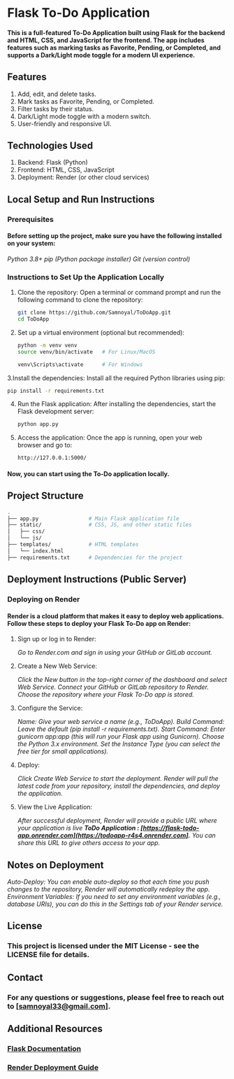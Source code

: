 # Flask To-Do Application
#### This is a full-featured To-Do Application built using Flask for the backend and HTML, CSS, and JavaScript for the frontend. The app includes features such as marking tasks as Favorite, Pending, or Completed, and supports a Dark/Light mode toggle for a modern UI experience.

## Features
   1. Add, edit, and delete tasks.
   2. Mark tasks as Favorite, Pending, or Completed.
   3. Filter tasks by their status.
   4. Dark/Light mode toggle with a modern switch.
   5. User-friendly and responsive UI.

## Technologies Used
   1. Backend: Flask (Python)
   2. Frontend: HTML, CSS, JavaScript
   3. Deployment: Render (or other cloud services)

## Local Setup and Run Instructions
### Prerequisites
#### Before setting up the project, make sure you have the following installed on your system:
   *Python 3.8+*
   *pip (Python package installer)*
   *Git (version control)*
   
### Instructions to Set Up the Application Locally

1. Clone the repository: Open a terminal or command prompt and run the following command to clone the repository:

   ```bash
   git clone https://github.com/Samnoyal/ToDoApp.git
   cd ToDoApp
   ```

2. Set up a virtual environment (optional but recommended):
   
   ```bash
   python -m venv venv
   source venv/bin/activate   # For Linux/MacOS
   ```
   ```bash
   venv\Scripts\activate      # For Windows
   ```

3.Install the dependencies: Install all the required Python libraries using pip:
      
   ```bash
   pip install -r requirements.txt
   ```

4. Run the Flask application: After installing the dependencies, start the Flask development server:

   ```bash
   python app.py
   ```
      
5. Access the application: Once the app is running, open your web browser and go to:

   ```bash
   http://127.0.0.1:5000/
   ```

#### Now, you can start using the To-Do application locally.

## Project Structure
   ```bash
   .
   ├── app.py                # Main Flask application file
   ├── static/               # CSS, JS, and other static files
   │   ├── css/
   │   └── js/
   ├── templates/            # HTML templates
   │   └── index.html
   ├── requirements.txt      # Dependencies for the project
   ```

## Deployment Instructions (Public Server)
### Deploying on Render
#### Render is a cloud platform that makes it easy to deploy web applications. Follow these steps to deploy your Flask To-Do app on Render:

1. Sign up or log in to Render:
   
   *Go to Render.com and sign in using your GitHub or GitLab account.*

2. Create a New Web Service:
   
   *Click the New button in the top-right corner of the dashboard and select Web Service.*
   *Connect your GitHub or GitLab repository to Render.*
   *Choose the repository where your Flask To-Do app is stored.*

3. Configure the Service:
   
   *Name: Give your web service a name (e.g., ToDoApp).*
   *Build Command: Leave the default (pip install -r requirements.txt).*
   *Start Command: Enter gunicorn app:app (this will run your Flask app using Gunicorn).*
   *Choose the Python 3.x environment.*
   *Set the Instance Type (you can select the free tier for small applications).*

4. Deploy:

   *Click Create Web Service to start the deployment.*
   *Render will pull the latest code from your repository, install the dependencies, and deploy the application.*

5. View the Live Application:

   *After successful deployment, Render will provide a public URL where your application is live **ToDo Application : [https://flask-todo-app.onrender.com](https://todoapp-r4s4.onrender.com].***
   *You can share this URL to give others access to your app.*

## Notes on Deployment
   *Auto-Deploy: You can enable auto-deploy so that each time you push changes to the repository, Render will automatically redeploy the app.*
   *Environment Variables: If you need to set any environment variables (e.g., database URIs), you can do this in the Settings tab of your Render service.*

## License
   ### This project is licensed under the MIT License - see the LICENSE file for details.

## Contact
   ### For any questions or suggestions, please feel free to reach out to [samnoyal33@gmail.com].

## Additional Resources
   ### [Flask Documentation](https://flask.palletsprojects.com/en/stable/)
   ### [Render Deployment Guide](https://docs.render.com/)
